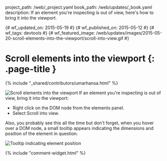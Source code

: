 project_path: /web/_project.yaml
book_path: /web/updates/_book.yaml
description: If an element you're inspecting is out of view, here's how to bring it into the viewport.

{# wf_updated_on: 2015-05-19 #}
{# wf_published_on: 2015-05-12 #}
{# wf_tags: devtools #}
{# wf_featured_image: /web/updates/images/2015-05-20-scroll-elements-into-the-viewport/scroll-into-view.gif #}

# Scroll elements into the viewport {: .page-title }

{% include "_shared/contributors/umarhansa.html" %}


<img src="/web/updates/images/2015-05-20-scroll-elements-into-the-viewport/scroll-into-view.gif" alt="Scroll elements into the viewport">
If an element you're inspecting is out of view, bring it into the viewport:

<ul>
<li>Right click on the DOM node from the elements panel.</li>
<li>Select Scroll into view.</li>
</ul>

Also, you probably see this all the time but don't forget, when you hover over a DOM node, a small tooltip appears indicating the dimensions and position of the element in question.

<img class="dt-38-tooltip" src="/web/updates/images/2015-05-20-scroll-elements-into-the-viewport/tooltip-f67ed3f1.png" alt="Tooltip indicating element position">


{% include "comment-widget.html" %}
